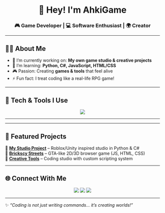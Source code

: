 <!-- PROFIL BAŞLIĞI -->
<h1 align="center">👋 Hey! I'm AhkiGame</h1>
<h3 align="center">🎮 Game Developer | 💻 Software Enthusiast | 🌍 Creator</h3>

---

## 🧑‍💻 About Me
- 🔭 I’m currently working on: **My own game studio & creative projects**  
- 🌱 I’m learning: **Python, C#, JavaScript, HTML/CSS**  
- 🎮 Passion: Creating **games & tools** that feel alive  
- ⚡ Fun fact: I treat coding like a real-life RPG game!  

---

## 🚀 Tech & Tools I Use
<p align="center">
  <img src="https://skillicons.dev/icons?i=python,cs,html,css,js,github,git,vscode,unity,blender" />
</p>

---

---

## 🎯 Featured Projects
🌟 **[My Studio Project](https://github.com/SushForAhki/)** – Roblox/Unity inspired studio in Python & C#  
🌟 **[Brickscy Streets](https://github.com/SushForAhki/)** – GTA-like 2D/3D browser game (JS, HTML, CSS)  
🌟 **[Creative Tools](https://github.com/SushForAhki/)** – Coding studio with custom scripting system  

---

## 🌐 Connect With Me
<p align="center">
  <a href="mailto:ahmetkemalsekerci@gmail.com"><img src="https://img.shields.io/badge/Email-D14836?style=for-the-badge&logo=gmail&logoColor=white"/></a>
  <a href="https://github.com/SushForAhki"><img src="https://img.shields.io/badge/GitHub-100000?style=for-the-badge&logo=github&logoColor=white"/></a>
  <a href="https://discord.com/users/ahki_game_07_54935"><img src="https://img.shields.io/badge/Discord-5865F2?style=for-the-badge&logo=discord&logoColor=white"/></a>
</p>

---

✨ *“Coding is not just writing commands… it’s creating worlds!”*
